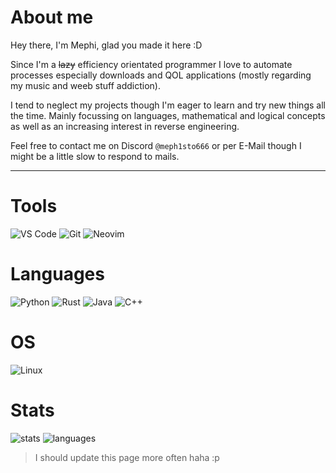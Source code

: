 # About me

Hey there, I'm Mephi, glad you made it here :D

Since I'm a ~~lazy~~ efficiency orientated programmer I love to automate processes especially downloads and QOL applications (mostly regarding my music and weeb stuff addiction).

I tend to neglect my projects though I'm eager to learn and try new things all the time. Mainly focussing on languages, mathematical and logical concepts as well as an increasing interest in reverse engineering.

Feel free to contact me on Discord `@meph1sto666` or per E-Mail though I might be a little slow to respond to mails.

---

# Tools

![VS Code](https://img.shields.io/badge/VS_code-gray?style=for-the-badge&logo=vscodium) ![Git](https://img.shields.io/badge/Git-gray?style=for-the-badge&logo=git) ![Neovim](https://img.shields.io/badge/Nano-gray?style=for-the-badge&logo=neovim)

# Languages

![Python](https://img.shields.io/badge/Python-3%2E10%2E6-007700?style=for-the-badge&logo=python) ![Rust](https://img.shields.io/badge/Rust-1%2e83-orange?style=for-the-badge&logo=rust)
![Java](https://img.shields.io/badge/Java-23-red?style=for-the-badge&logo=openjdk) ![C++](https://img.shields.io/badge/C++-23-blue?style=for-the-badge&logo=cplusplus)

# OS
![Linux](https://img.shields.io/badge/RebornOS-6%2E12%2E9%E2%80%93arch1%E2%80%931-lime?style=flat&color=00667f&logo=linux&logoColor=green) <!--![WINDOWS](https://img.shields.io/badge/Windows-10-lime?style=flat&color=00667f)-->

# Stats

![stats](https://github-readme-stats.vercel.app/api?username=meph1sto666&show_icons=true&theme=dark) ![languages](https://github-readme-stats.vercel.app/api/top-langs/?username=meph1sto666&layout=compact&theme=dark&langs_count=8)

> I should update this page more often haha :p
